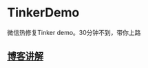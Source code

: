 # TinkerDemo
微信热修复Tinker demo。30分钟不到，带你上路
## [博客讲解](https://juejin.im/post/5d78c2726fb9a06b0703e990)
